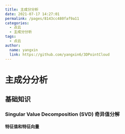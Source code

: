```yaml
---
title: 主成分分析
date: 2021-07-17 14:27:01
permalink: /pages/8143cc480faf9a11
categories: 
  - 点云
  - 主成分分析
tags: 
  - 点云
author: 
  name: yangxin
  link: https://github.com/yangxin6/3DPointCloud
---
```

# 主成分分析
## 基础知识
### Singular Value Decomposition (SVD) 奇异值分解
#### 特征值和特征向量
 
